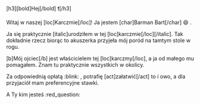 
[h3][bold]Hej[/bold] :exclamation:[/h3]

Witaj w naszej [loc]Karczmie[/loc]! Ja jestem [char]Barman Bart[/char] :smile: .

Ja się praktycznie [italic]urodziłem w tej [loc]karczmie[/loc][/italic].
Tak dokładnie rzecz biorąc to akuszerka przyjeła mój poród na tamtym stole w rogu.

[b]Mój ojciec[/b] jest właścicielem tej [loc]karczmy[/loc], a ja od małego mu pomagałem.
Znam tu praktycznie wszystkich w okolicy.

Za odpowiednią opłatą :blink: , potrafię [act]załatwić[/act] to i owo, a dla przyjaciół mam preferencyjne stawki.

A Ty kim jesteś :red_question:

